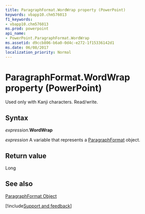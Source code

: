 ```yaml
---
title: ParagraphFormat.WordWrap property (PowerPoint)
keywords: vbapp10.chm576013
f1_keywords:
- vbapp10.chm576013
ms.prod: powerpoint
api_name:
- PowerPoint.ParagraphFormat.WordWrap
ms.assetid: d9ccb806-b6a0-0d4c-e272-1f15336142d1
ms.date: 06/08/2017
localization_priority: Normal
---
```



# ParagraphFormat.WordWrap property (PowerPoint)

Used only with Kanji characters. Read/write.


## Syntax

_expression_.**WordWrap**

_expression_ A variable that represents a [ParagraphFormat](PowerPoint.ParagraphFormat.md) object.


## Return value

Long


## See also


[ParagraphFormat Object](PowerPoint.ParagraphFormat.md)

[!include[Support and feedback](~/includes/feedback-boilerplate.md)]
